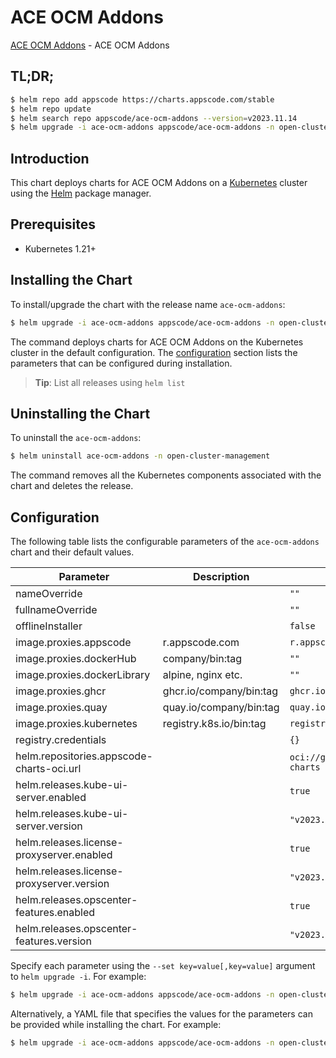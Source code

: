 # ACE OCM Addons

[ACE OCM Addons](https://github.com/bytebuilders/installer) - ACE OCM Addons

## TL;DR;

```bash
$ helm repo add appscode https://charts.appscode.com/stable
$ helm repo update
$ helm search repo appscode/ace-ocm-addons --version=v2023.11.14
$ helm upgrade -i ace-ocm-addons appscode/ace-ocm-addons -n open-cluster-management --create-namespace --version=v2023.11.14
```

## Introduction

This chart deploys charts for ACE OCM Addons on a [Kubernetes](http://kubernetes.io) cluster using the [Helm](https://helm.sh) package manager.

## Prerequisites

- Kubernetes 1.21+

## Installing the Chart

To install/upgrade the chart with the release name `ace-ocm-addons`:

```bash
$ helm upgrade -i ace-ocm-addons appscode/ace-ocm-addons -n open-cluster-management --create-namespace --version=v2023.11.14
```

The command deploys charts for ACE OCM Addons on the Kubernetes cluster in the default configuration. The [configuration](#configuration) section lists the parameters that can be configured during installation.

> **Tip**: List all releases using `helm list`

## Uninstalling the Chart

To uninstall the `ace-ocm-addons`:

```bash
$ helm uninstall ace-ocm-addons -n open-cluster-management
```

The command removes all the Kubernetes components associated with the chart and deletes the release.

## Configuration

The following table lists the configurable parameters of the `ace-ocm-addons` chart and their default values.

|                 Parameter                 |       Description       |                  Default                   |
|-------------------------------------------|-------------------------|--------------------------------------------|
| nameOverride                              |                         | <code>""</code>                            |
| fullnameOverride                          |                         | <code>""</code>                            |
| offlineInstaller                          |                         | <code>false</code>                         |
| image.proxies.appscode                    | r.appscode.com          | <code>r.appscode.com</code>                |
| image.proxies.dockerHub                   | company/bin:tag         | <code>""</code>                            |
| image.proxies.dockerLibrary               | alpine, nginx etc.      | <code>""</code>                            |
| image.proxies.ghcr                        | ghcr.io/company/bin:tag | <code>ghcr.io</code>                       |
| image.proxies.quay                        | quay.io/company/bin:tag | <code>quay.io</code>                       |
| image.proxies.kubernetes                  | registry.k8s.io/bin:tag | <code>registry.k8s.io</code>               |
| registry.credentials                      |                         | <code>{}</code>                            |
| helm.repositories.appscode-charts-oci.url |                         | <code>oci://ghcr.io/appscode-charts</code> |
| helm.releases.kube-ui-server.enabled      |                         | <code>true</code>                          |
| helm.releases.kube-ui-server.version      |                         | <code>"v2023.10.1"</code>                  |
| helm.releases.license-proxyserver.enabled |                         | <code>true</code>                          |
| helm.releases.license-proxyserver.version |                         | <code>"v2023.11.14"</code>                 |
| helm.releases.opscenter-features.enabled  |                         | <code>true</code>                          |
| helm.releases.opscenter-features.version  |                         | <code>"v2023.11.14"</code>                 |


Specify each parameter using the `--set key=value[,key=value]` argument to `helm upgrade -i`. For example:

```bash
$ helm upgrade -i ace-ocm-addons appscode/ace-ocm-addons -n open-cluster-management --create-namespace --version=v2023.11.14 --set image.proxies.appscode=r.appscode.com
```

Alternatively, a YAML file that specifies the values for the parameters can be provided while
installing the chart. For example:

```bash
$ helm upgrade -i ace-ocm-addons appscode/ace-ocm-addons -n open-cluster-management --create-namespace --version=v2023.11.14 --values values.yaml
```
